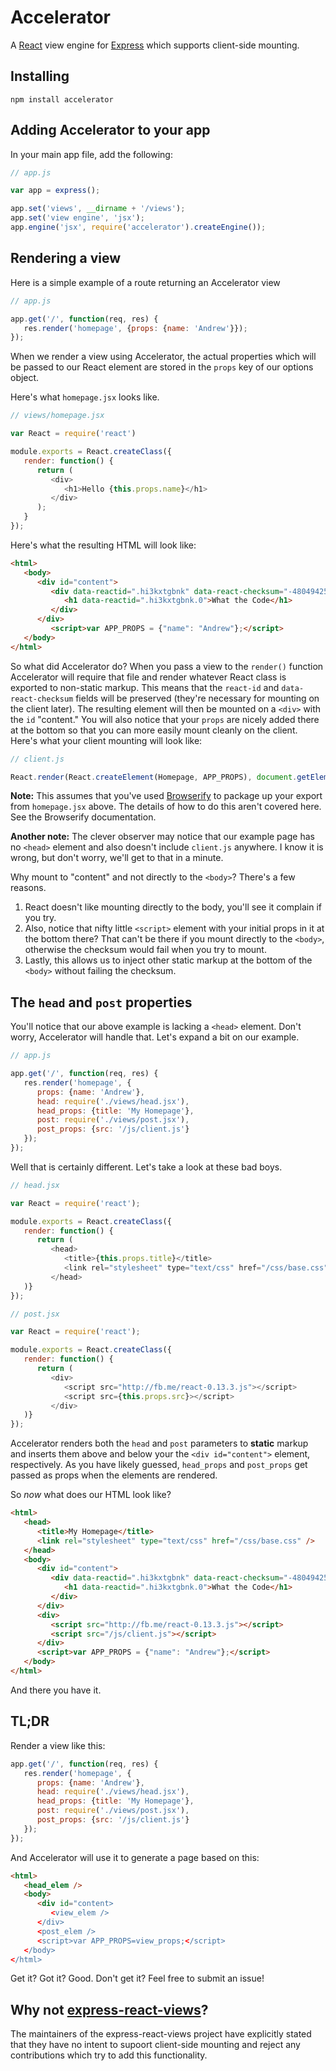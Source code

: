 # Accelerator
A [React][react] view engine for [Express][express] which supports client-side
mounting.

## Installing

```
npm install accelerator
```

## Adding Accelerator to your app
In your main app file, add the following:

```javascript
// app.js

var app = express();

app.set('views', __dirname + '/views');
app.set('view engine', 'jsx');
app.engine('jsx', require('accelerator').createEngine());
```

## Rendering a view
Here is a simple example of a route returning an Accelerator view

```javascript
// app.js

app.get('/', function(req, res) {
   res.render('homepage', {props: {name: 'Andrew'}});
});
```

When we render a view using Accelerator, the actual properties which will be
passed to our React element are stored in the `props` key of our options
object.

Here's what `homepage.jsx` looks like.

```javascript
// views/homepage.jsx

var React = require('react')

module.exports = React.createClass({
   render: function() {
      return (
         <div>
            <h1>Hello {this.props.name}</h1>
         </div>
      );
   }
});
```

Here's what the resulting HTML will look like:

```html
<html>
   <body>
      <div id="content">
         <div data-reactid=".hi3kxtgbnk" data-react-checksum="-480494251">
            <h1 data-reactid=".hi3kxtgbnk.0">What the Code</h1>
         </div>
      </div>
         <script>var APP_PROPS = {"name": "Andrew"};</script>
   </body>
</html>
```

So what did Accelerator do? When you pass a view to the `render()` function
Accelerator will require that file and render whatever React class is exported
to non-static markup. This means that the `react-id` and `data-react-checksum`
fields will be preserved (they're necessary for mounting on the client later).
The resulting element will then be mounted on a `<div>` with the `id`
"content." You will also notice that your `props` are nicely added there at the
bottom so that you can more easily mount cleanly on the client. Here's what
your client mounting will look like:

```javascript
// client.js

React.render(React.createElement(Homepage, APP_PROPS), document.getElementById("content"))
```

**Note:** This assumes that you've used [Browserify][browserify] to package up
your export from `homepage.jsx` above. The details of how to do this aren't
covered here. See the Browserify documentation.

**Another note:** The clever observer may notice that our example page has no
`<head>` element and also doesn't include `client.js` anywhere. I know it is
wrong, but don't worry, we'll get to that in a minute.

Why mount to "content" and not directly to the `<body>`? There's a few reasons.

1. React doesn't like mounting directly to the body, you'll see it
complain if you try.
1. Also, notice that nifty little `<script>` element with
your initial props in it at the bottom there? That can't be there if you mount
directly to the `<body>`, otherwise the checksum would fail when you try to
mount.
1. Lastly, this allows us to inject other static markup at the bottom of
the `<body>` without failing the checksum.

## The `head` and `post` properties
You'll notice that our above example is lacking a `<head>` element. Don't
worry, Accelerator will handle that. Let's expand a bit on our example.

```javascript
// app.js

app.get('/', function(req, res) {
   res.render('homepage', {
      props: {name: 'Andrew'},
      head: require('./views/head.jsx'),
      head_props: {title: 'My Homepage'},
      post: require('./views/post.jsx'),
      post_props: {src: '/js/client.js'} 
   });
});
```

Well that is certainly different. Let's take a look at these bad boys.

```javascript
// head.jsx

var React = require('react');

module.exports = React.createClass({
   render: function() {
      return (
         <head>
            <title>{this.props.title}</title>
            <link rel="stylesheet" type="text/css" href="/css/base.css" />
         </head>
   )}
});
```

```javascript
// post.jsx

var React = require('react');

module.exports = React.createClass({
   render: function() {
      return (
         <div>
            <script src="http://fb.me/react-0.13.3.js"></script>
            <script src={this.props.src}></script>
         </div>
   )}
});
```

Accelerator renders both the `head` and `post` parameters to **static** markup
and inserts them above and below your the `<div id="content">` element,
respectively. As you have likely guessed, `head_props` and `post_props` get
passed as props when the elements are rendered.

So *now* what does our HTML look like?

```html
<html>
   <head>
      <title>My Homepage</title>
      <link rel="stylesheet" type="text/css" href="/css/base.css" />
   </head>
   <body>
      <div id="content">
         <div data-reactid=".hi3kxtgbnk" data-react-checksum="-480494251">
            <h1 data-reactid=".hi3kxtgbnk.0">What the Code</h1>
         </div>
      </div>
      <div>
         <script src="http://fb.me/react-0.13.3.js"></script>
         <script src="/js/client.js"></script>
      </div>
      <script>var APP_PROPS = {"name": "Andrew"};</script>
   </body>
</html>
```

And there you have it.

## TL;DR

Render a view like this:

```javascript
app.get('/', function(req, res) {
   res.render('homepage', {
      props: {name: 'Andrew'},
      head: require('./views/head.jsx'),
      head_props: {title: 'My Homepage'},
      post: require('./views/post.jsx'),
      post_props: {src: '/js/client.js'}
   });
});
```

And Accelerator will use it to generate a page based on this:

```html
<html>
   <head_elem />
   <body>
      <div id="content>
         <view_elem />
      </div>
      <post_elem />
      <script>var APP_PROPS=view_props;</script>
   </body>
</html>
```

Get it? Got it? Good. Don't get it? Feel free to submit an issue!

## Why not [express-react-views][express-react-views]?
The maintainers of the express-react-views project have explicitly stated that
they have no intent to supoort client-side mounting and reject any
contributions which try to add this functionality.

[react]: http://facebook.github.io/react/
[express]: http://expressjs.com/
[express-react-views]: https://github.com/reactjs/express-react-views
[browserify]: http://browserify.org/
